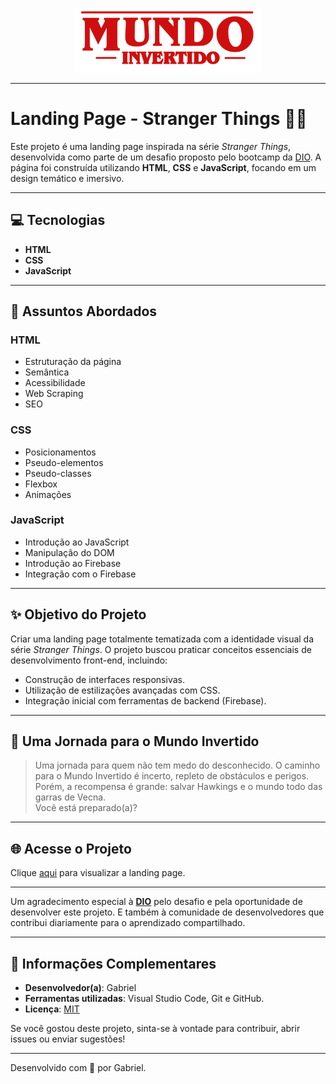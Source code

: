 <p align="center">
    <img width="300" src="./assets/images/banner/logo.svg">
</p>

-------

# Landing Page - Stranger Things 🌌👾

Este projeto é uma landing page inspirada na série *Stranger Things*, desenvolvida como parte de um desafio proposto pelo bootcamp da [DIO](https://www.dio.me/). A página foi construída utilizando **HTML**, **CSS** e **JavaScript**, focando em um design temático e imersivo.

---

## 💻 Tecnologias
- **HTML**
- **CSS**
- **JavaScript**

---

## 💬 Assuntos Abordados
### HTML
- Estruturação da página 
- Semântica
- Acessibilidade
- Web Scraping
- SEO

### CSS
- Posicionamentos
- Pseudo-elementos
- Pseudo-classes
- Flexbox
- Animações 

### JavaScript
- Introdução ao JavaScript
- Manipulação do DOM
- Introdução ao Firebase
- Integração com o Firebase

---

## ✨ Objetivo do Projeto

Criar uma landing page totalmente tematizada com a identidade visual da série *Stranger Things*. O projeto buscou praticar conceitos essenciais de desenvolvimento front-end, incluindo:  
- Construção de interfaces responsivas.  
- Utilização de estilizações avançadas com CSS.  
- Integração inicial com ferramentas de backend (Firebase).

---

## 🌌 Uma Jornada para o Mundo Invertido

> Uma jornada para quem não tem medo do desconhecido. O caminho para o Mundo Invertido é incerto, repleto de obstáculos e perigos. Porém, a recompensa é grande: salvar Hawkings e o mundo todo das garras de Vecna.  
Você está preparado(a)?

---

## 🌐 Acesse o Projeto

Clique [aqui](https://seu-link-aqui.com) para visualizar a landing page.

---

Um agradecimento especial à **[DIO](https://www.dio.me/)** pelo desafio e pela oportunidade de desenvolver este projeto. E também à comunidade de desenvolvedores que contribui diariamente para o aprendizado compartilhado.  

---

## 📜 Informações Complementares

- **Desenvolvedor(a)**: Gabriel  
- **Ferramentas utilizadas**: Visual Studio Code, Git e GitHub.  
- **Licença**: [MIT](https://opensource.org/licenses/MIT)  

Se você gostou deste projeto, sinta-se à vontade para contribuir, abrir issues ou enviar sugestões!  

---

Desenvolvido com 💖 por Gabriel.
